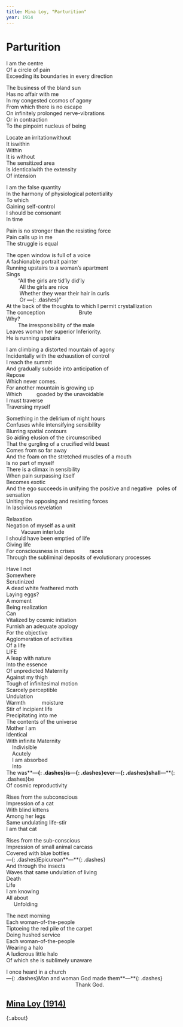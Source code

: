 ```yaml
---
title: Mina Loy, "Parturition"
year: 1914
---
```

# Parturition

I am the centre  
Of a circle of pain  
Exceeding its boundaries in every direction  
  
The business of the bland sun  
Has no affair with me  
In my congested cosmos of agony  
From which there is no escape  
On infinitely prolonged nerve-vibrations  
Or in contraction  
To the pinpoint nucleus of being

Locate an irritation<span id="s3-l1"></span>without  
It is<span id="s3-l2"></span>within  
<span id="s3-l3"></span>Within  
It is without   
The sensitized area  
Is identical<span id="s3-l6"></span>with the extensity  
Of intension

I am the false quantity  
In the harmony of physiological potentiality  
To which  
Gaining self-control  
I should be consonant  
In time

Pain is no stronger than the resisting force  
Pain calls up in me  
The struggle is equal

The open window is full of a voice  
A fashionable portrait painter  
Running upstairs to a woman’s apartment  
Sings  
&nbsp;&nbsp;&nbsp;&nbsp;&nbsp;&nbsp;&nbsp;&nbsp;&ldquo;All the girls are tid&rsquo;ly did&rsquo;ly  
&nbsp;&nbsp;&nbsp;&nbsp;&nbsp;&nbsp;&nbsp;&nbsp;&nbsp;All the girls are nice  
&nbsp;&nbsp;&nbsp;&nbsp;&nbsp;&nbsp;&nbsp;&nbsp;&nbsp;Whether they wear their hair in curls  
&nbsp;&nbsp;&nbsp;&nbsp;&nbsp;&nbsp;&nbsp;&nbsp;&nbsp;Or **—**{: .dashes}&rdquo;  
At the back of the thoughts to which I permit crystallization  
The conception&nbsp;&nbsp;&nbsp;&nbsp;&nbsp;&nbsp;&nbsp;&nbsp;&nbsp;&nbsp;&nbsp;&nbsp;&nbsp;&nbsp;&nbsp;&nbsp;&nbsp;&nbsp;&nbsp;&nbsp;&nbsp;&nbsp;&nbsp;Brute  
Why?  
&nbsp;&nbsp;&nbsp;&nbsp;&nbsp;&nbsp;&nbsp;&nbsp;The irresponsibility of the male  
Leaves woman her superior Inferiority.  
He is running upstairs

I am climbing a distorted mountain of agony  
Incidentally with the exhaustion of control  
I reach the summit  
And gradually subside into anticipation of  
Repose  
Which never comes.  
For another mountain is growing up  
Which&nbsp;&nbsp;&nbsp;&nbsp;&nbsp;&nbsp;&nbsp;&nbsp;&nbsp;&nbsp;goaded by the unavoidable  
I must traverse  
Traversing myself

Something in the delirium of night hours  
Confuses while intensifying sensibility  
Blurring spatial contours  
So aiding elusion of the circumscribed  
That the gurgling of a crucified wild beast  
Comes from so far away  
And the foam on the stretched muscles of a mouth  
Is no part of myself  
There is a climax in sensibility  
When pain surpassing itself  
Becomes exotic  
And the ego succeeds in unifying the positive and negative
&nbsp;&nbsp;poles of sensation  
Uniting the opposing and resisting forces  
In lascivious revelation

Relaxation  
Negation of myself as a unit  
&nbsp;&nbsp;&nbsp;&nbsp;&nbsp;&nbsp;&nbsp;&nbsp;&nbsp;&nbsp;Vacuum interlude  
I should have been emptied of life  
Giving life  
For consciousness in crises&nbsp;&nbsp;&nbsp;&nbsp;&nbsp;&nbsp;&nbsp;&nbsp;&nbsp;&nbsp;races  
Through the subliminal deposits of evolutionary processes

Have I not  
Somewhere  
Scrutinized  
A dead white feathered moth  
Laying eggs?  
A moment  
Being realization  
Can  
Vitalized by cosmic initiation  
Furnish an adequate apology  
For the objective  
Agglomeration of activities  
Of a life  
LIFE  
A leap with nature  
Into the essence  
Of unpredicted Maternity  
Against my thigh  
Tough of infinitesimal motion  
Scarcely perceptible  
Undulation  
Warmth&nbsp;&nbsp;&nbsp;&nbsp;&nbsp;&nbsp;&nbsp;&nbsp;&nbsp;&nbsp;&nbsp;moisture  
Stir of incipient life  
Precipitating into me  
The contents of the universe  
Mother I am  
Identical  
With infinite Maternity  
&nbsp;&nbsp;&nbsp;&nbsp;Indivisible  
&nbsp;&nbsp;&nbsp;&nbsp;Acutely  
&nbsp;&nbsp;&nbsp;&nbsp;I am absorbed  
&nbsp;&nbsp;&nbsp;&nbsp;Into  
The was**—**{: .dashes}is**—**{: .dashes}ever**—**{: .dashes}shall**—**{: .dashes}be  
Of cosmic reproductivity

Rises from the subconscious  
Impression of a cat  
With blind kittens  
Among her legs  
Same undulating life-stir  
I am that cat

Rises from the sub-conscious  
Impression of small animal carcass  
Covered with blue bottles  
**—**{: .dashes}Epicurean**—**{: .dashes}  
And through the insects  
Waves that same undulation of living  
Death  
Life  
I am knowing  
All about  
&nbsp;&nbsp;&nbsp;&nbsp;&nbsp;Unfolding

The next morning  
Each woman-of-the-people  
Tiptoeing the red pile of the carpet  
Doing hushed service  
Each woman-of-the-people  
Wearing a halo  
A ludicrous little halo  
Of which she is sublimely unaware

I once heard in a church  
**—**{: .dashes}Man and woman God made them**—**{: .dashes}  
&nbsp;&nbsp;&nbsp;&nbsp;&nbsp;&nbsp;&nbsp;&nbsp;&nbsp;&nbsp;&nbsp;&nbsp;&nbsp;&nbsp;&nbsp;&nbsp;&nbsp;&nbsp;&nbsp;&nbsp;&nbsp;&nbsp;&nbsp;&nbsp;&nbsp;&nbsp;&nbsp;&nbsp;&nbsp;&nbsp;&nbsp;&nbsp;&nbsp;&nbsp;&nbsp;&nbsp;&nbsp;&nbsp;&nbsp;&nbsp;&nbsp;&nbsp;&nbsp;&nbsp;&nbsp;&nbsp;&nbsp;Thank God.


## [Mina Loy (1914)](index.html)
{:.about}